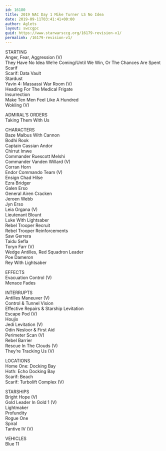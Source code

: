 ```yaml
---
id: 16180
title: 2019 NAC Day 1 Mike Turner LS No Idea
date: 2019-09-11T03:41:41+00:00
author: Aglets
layout: swccgpc
guid: https://www.starwarsccg.org/16179-revision-v1/
permalink: /16179-revision-v1/
---
```

STARTING  
Anger, Fear, Aggression (V)  
They Have No Idea We&#8217;re Coming/Until We Win, Or The Chances Are Spent  
Scarif  
Scarif: Data Vault  
Stardust  
Yavin 4: Massassi War Room (V)  
Heading For The Medical Frigate  
Insurrection  
Make Ten Men Feel Like A Hundred  
Wokling (V)

ADMIRAL’S ORDERS  
Taking Them With Us

CHARACTERS  
Baze Malbus With Cannon  
Bodhi Rook  
Captain Cassian Andor  
Chirrut Imwe  
Commander Ruescott Melshi  
Commander Vanden Willard (V)  
Corran Horn  
Endor Commando Team (V)  
Ensign Chad Hilse  
Ezra Bridger  
Galen Erso  
General Airen Cracken  
Jeroen Webb  
Jyn Erso  
Leia Organa (V)  
Lieutenant Blount  
Luke With Lightsaber  
Rebel Trooper Recruit  
Rebel Trooper Reinforcements  
Saw Gerrera  
Taidu Sefla  
Toryn Farr (V)  
Wedge Antilles, Red Squadron Leader  
Poe Dameron  
Rey With Lightsaber

EFFECTS  
Evacuation Control (V)  
Menace Fades

INTERRUPTS  
Antilles Maneuver (V)  
Control & Tunnel Vision  
Effective Repairs & Starship Levitation  
Escape Pod (V)  
Houjix  
Jedi Levitation (V)  
Odin Nesloor & First Aid&nbsp;  
Perimeter Scan (V)  
Rebel Barrier  
Rescue In The Clouds (V)  
They&#8217;re Tracking Us (V)

LOCATIONS  
Home One: Docking Bay  
Hoth: Echo Docking Bay  
Scarif: Beach  
Scarif: Turbolift Complex (V)

STARSHIPS  
Bright Hope (V)  
Gold Leader In Gold 1 (V)  
Lightmaker  
Profundity  
Rogue One  
Spiral  
Tantive IV (V)

VEHICLES  
Blue 11
